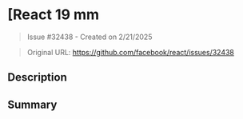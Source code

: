 # [React 19 mm

> Issue #32438 - Created on 2/21/2025

> Original URL: https://github.com/facebook/react/issues/32438

## Description

## Summary

<!--
  Please provide a CodeSandbox (https://codesandbox.io/s/new), a link to a
  repository on GitHub, or provide a minimal code example that reproduces the
  problem. You may provide a screenshot of the application if you think it is
  relevant to your bug report. Here are some tips for providing a minimal
  example: https://stackoverflow.com/help/mcve.
-->

